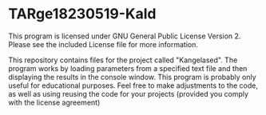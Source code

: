 # TARge18230519-Kald

This program is licensed under GNU General Public License Version 2. Please see the included License file for more information.

This repository contains files for the project called "Kangelased". The program works by loading parameters from a specified text file and then displaying the results in the console window. This program is probably only useful for educational purposes. Feel free to make adjustments to the code, as well as using reusing the code for your projects (provided you comply with the license agreement)
